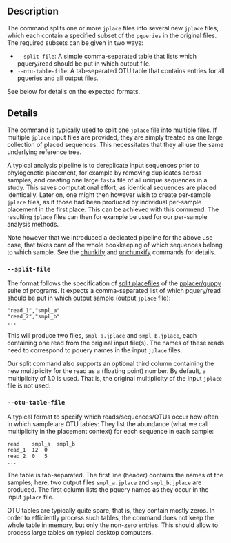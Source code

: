 ## Description

The command splits one or more `jplace` files into several new `jplace` files, which each
contain a specified subset of the `pqueries` in the original files.
The required subsets can be given in two ways:

  * `--split-file`: A simple comma-separated table that lists which pquery/read
    should be put in which output file.
  * `--otu-table-file`: A tab-separated OTU table that contains entries for all pqueries
    and all output files.

See below for details on the expected formats.

## Details

The command is typically used to split one `jplace` file into multiple files.
If multiple `jplace` input files are provided, they are simply treated as one large collection
of placed sequences. This necessitates that they all use the same underlying reference tree.

A typical analysis pipeline is to dereplicate input sequences prior to phylogenetic placement,
for example by removing duplicates across samples, and creating one large `fasta` file of all
unique sequences in a study. This saves computational effort, as identical sequences are
placed identically. Later on, one might then however wish to create per-sample `jplace` files,
as if those had been produced by individual per-sample placement in the first place.
This can be achieved with this commend. The resulting `jplace` files can then for example
be used for our per-sample analysis methods.

Note however that we introduced a dedicated pipeline for the above use case,
that takes care of the whole bookkeeping of which sequences belong to which sample.
See the [chunkify](../wiki/Subcommand:-chunkify) and [unchunkify](../wiki/Subcommand:-unchunkify)
commands for details.

### `--split-file`

The format follows the specification of
[split placefiles](http://matsen.github.io/pplacer/generated_rst/guppy.html#split-placefiles)
of the [pplacer/guppy](https://matsen.fhcrc.org/pplacer/) suite of programs.
It expects a comma-separated list of which pquery/read should be put in which output sample
(output `jplace` file):

    "read_1","smpl_a"
    "read_2","smpl_b"
    ...

This will produce two files, `smpl_a.jplace` and `smpl_b.jplace`, each containing one
read from the original input file(s). The names of these reads need to correspond to pquery names
in the input `jplace` files.

Our split command also supports an optional third column containing the new multiplicity
for the read as a (floating point) number. By default, a multiplicity of 1.0 is used.
That is, the original multiplicity of the input `jplace` file is not used.

### `--otu-table-file`

A typical format to specify which reads/sequences/OTUs occur how often in which sample
are OTU tables: They list the abundance (what we call multiplicity in the placement context)
for each sequence in each sample:

    read	smpl_a	smpl_b
    read_1	12	0
    read_2	0	5
    ...

The table is tab-separated. The first line (header) contains the names of the samples;
here, two output files `smpl_a.jplace` and `smpl_b.jplace` are produced.
The first column lists the pquery names as they occur in the input `jplace` file.

OTU tables are typically quite spare, that is, they contain mostly zeros.
In order to efficiently process such tables, the command does not keep the whole table in memory,
but only the non-zero entries. This should allow to process large tables on typical desktop
computers.
